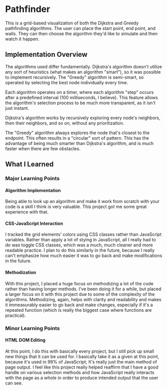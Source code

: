 # Pathfinder

This is a grid-based visualization of both the Dijkstra and Greedy pathfinding algorithms. The user can place the start point, end point, and walls. They can then choose the algorithm they'd like to simulate and then watch it happen. 

## Implementation Overview

The algorithms used differ fundamentally. Dijkstra's algorithm doesn't utilize any sort of heuristics (what makes an algorithm "smart"), so it was possible to implement recursively. The "Greedy" algorithm is semi-smart, so operated by selecting the best node individually every time. 

Each algorithm operates on a timer, where each algorithm "step" occurs after a predefined interval (100 milliseconds, I believe). This feature allows the algorithm's selection process to be much more transparent, as it isn't just instant. 

Dijkstra's algorithm works by recursively exploring every node's neighbors, then their neighbors, and so on, without any prioritization. 

The "Greedy" algorithm always explores the node that's closest to the endpoint. This often results in a "circular" sort of pattern. This has the advantage of being much smarter than Dijkstra's algorithm, and is much faster when there are few obstacles. 

## What I Learned

### Major Learning Points

#### Algorithm Implementation

Being able to look up an algorithm and make it work from scratch with your code is a skill I think is very valuable. This project got me some great experience with that.

#### CSS-JavaScript Interaction

I tracked the grid elements' colors using CSS classes rather than JavaScript variables. Rather than apply a lot of stying in JavaScript, all I really had to do was toggle CSS classes, which was a much, much cleaner and more readable practice. I plan to do this similarly in the future, because I really can't emphasize how much easier it was to go back and make modifications in the future. 

#### Methodization

With this project, I placed a huge focus on methodizing a lot of the code rather than having longer methods. I've been doing it for a while, but placed a larger focus on it with this project due to some of the complexity of the algorithms. Methodizing, again, helps with clarity and readability and makes it immeasurably easier to go back and make changes, especially if it's a repeated function (which is really the biggest case where functions are practical). 

### Minor Learning Points

#### HTML DOM Editing

At this point, I do this with basically every project, but I still pick up small new things that it can be used for. I basically take it as a given at this point, because it's used in 99% of JavaScript; It's really just the main method of page output. I feel like this project really helped reaffirm that I have a good handle on various selection methods and how JavaScript really interacts with the page as a whole in order to produce intended output that the user can see. 
